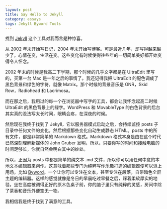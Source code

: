 ```yaml
---
layout: post
title: Say Hello to Jekyll
category: essays
tags: Jekyll Byword Tools
---
```


找到 [Jekyll](https://github.com/mojombo/jekyll) 这个工具对我而言是种惊喜。

从 2002 年末开始写日记，2004 年末开始写博客。可是最近几年，却写得越来越少了。心情在变，生活在变。这些变化有时候使得往些年的一切简单美好都开始变得令人怀念。

2002 年末的时候是我高二下学期，那个时候的几乎文字都是在 UltraEdit 里写的，买第一台 Mac 是一年之后的事情了。我还记得我把 UltraEdit 的配色调成了黑色背景和绿色的字符，就像 Matrix。那个时候的背景音乐是 GNR，Skid Row，Radiohead 和 Lacrimosa。

而在那之后，我用过的每一个在浏览器中写字的工具，都会让我怀念起高二时候 UltraEdit 的黑色背景上的绿字。WordPress 和 MovableType 的白色背景的后台其实真的没法写太长时间，眼睛会疼，在深夜的时候。

然后现在我终于找到了 Jekyll，它以服务器模式启动之后，会持续监控 posts 子目录中任何文件的变化，然后根据那些变化自动生成静态 HTML。posts 中的所有文件，都是非常简单的 Markdown 格式。Markdown 格式本身是由在这个时代已然深刻理解新媒体的 John Gruber 发明，所以，只要你写的时间和接触电脑的时间足够长，你就自然会明白其中的妙处。

所以，正因为 posts 中都是简单的纯文本 .md 文件，所以你可以用任何中意的本地文本编辑器来创作。这意味着那些专门为纯粹写作乐趣打造的编辑器便可以派上用场，比如 [Byword](http://bywordapp.com/)。一个让你可以专注在文本，甚至专注在段落，自带暗色全屏主题的编辑器。这样的感觉就像是冬日的早晨吃过早餐之后，踩着柔软厚实的地毯，坐在高度被调得正好的原木色桌子前，你的脑子里只有纯粹的灵感，房间中除了茶香和音乐外便空无一物。

我相信我是终于找到了满意的工具。